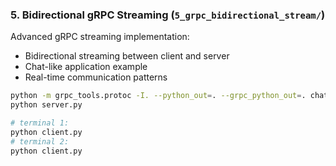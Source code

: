 ### 5. Bidirectional gRPC Streaming (`5_grpc_bidirectional_stream/`)
Advanced gRPC streaming implementation:
- Bidirectional streaming between client and server
- Chat-like application example
- Real-time communication patterns

```bash
python -m grpc_tools.protoc -I. --python_out=. --grpc_python_out=. chat.proto
python server.py

# terminal 1:
python client.py
# terminal 2:
python client.py
```